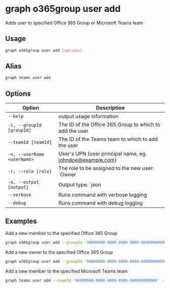 # graph o365group user add

Adds user to specified Office 365 Group or Microsoft Teams team

## Usage

```sh
graph o365group user add [options]
```

## Alias

```sh
graph teams user add
```

## Options

Option|Description
------|-----------
`--help`|output usage information
`-i, --groupId [groupId]`|The ID of the Office 365 Group to which to add the user
`--teamId [teamId]`|The ID of the Teams team to which to add the user
`-n, --userName <userName>`|User's UPN (user principal name, eg. johndoe@example.com)
`-r, --role [role]`|The role to be assigned to the new user: `Owner|Member`. Default `Member`
`-o, --output [output]`|Output type. `json|text`. Default `text`
`--verbose`|Runs command with verbose logging
`--debug`|Runs command with debug logging

## Examples

Add a new member to the specified Office 365 Group

```sh
graph o365group user add --groupId '00000000-0000-0000-0000-000000000000' --userName 'anne.matthews@contoso.onmicrosoft.com'
```

Add a new owner to the specified Office 365 Group

```sh
graph o365group user add --groupId '00000000-0000-0000-0000-000000000000' --userName 'anne.matthews@contoso.onmicrosoft.com' --role Owner
```

Add a new member to the specified Microsoft Teams team

```sh
graph teams user add --teamId '00000000-0000-0000-0000-000000000000' --userName 'anne.matthews@contoso.onmicrosoft.com'
```